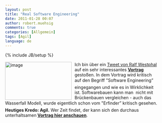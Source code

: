 ```yaml
---
layout: post
title: "Real Software Engineering"
date: 2011-01-28 00:07
author: robert.muehsig
comments: true
categories: [Allgemein]
tags: [Agil]
language: de
---
```

{% include JB/setup %}
<p><a href="{{BASE_PATH}}/assets/wp-images/image1176.png"><img style="border-bottom: 0px; border-left: 0px; margin: 0px 10px 0px 0px; display: inline; border-top: 0px; border-right: 0px" title="image" border="0" alt="image" align="left" src="{{BASE_PATH}}/assets/wp-images/image_thumb358.png" width="218" height="125" /></a> </p>  <p>Ich bin über ein <a href="http://twitter.com/ralfw/status/28208318782636032">Tweet von Ralf Westphal</a> auf ein sehr interessantes <strong><a href="http://confreaks.net/videos/282-lsrc2010-real-software-engineering">Vortrag</a></strong> gestoßen. In dem Vortrag wird kritisch auf den Begriff "Software Engineering” eingegangen und wie es in Wirklichkeit ist. Softwarebauen kann man&#160; nicht mit Brückenbauen vergleichen - auch das Wasserfall Modell, wurde eigentlich schon vom "Erfinder” kritisch gesehen. <strong>Heutiges Kredo: Agil.</strong> Wer Zeit findet, der kann sich den durchaus unterhaltsamen<strong> <a href="http://confreaks.net/videos/282-lsrc2010-real-software-engineering">Vortrag hier anschauen</a></strong>.</p>
